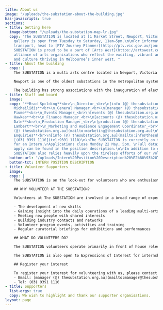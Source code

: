 ```yaml
---
title: About us
image: "/uploads/the-substation-about-the-building.jpg"
has-javascripts: true
sections:
- title: Getting here
  image-bottom: "/uploads/the-substation-map-lr.jpg"
  copy: "The SUBSTATION is located at [1 Market Street, Newport, Victoria 3015](https://goo.gl/maps/WG1MkodsgHP2).\n\nOur
    gallery is open from Tuesday to Saturday, 11am–5pm.\n\nFor information on public
    transport, head to [PTV Journey Planner](http://ptv.vic.gov.au/journey#jpsearch%5Baction%5D=showPlanner).\n\nThe
    SUBSTATION is proud to be a part of [Arts West](https://artswest.com.au/), a unique
    alliance of arts organisations who reflect the exciting, vibrant and diverse arts
    and culture thriving in Melbourne’s inner west. "
- title: About the building
  copy: |
    The SUBSTATION is a multi arts centre located in Newport, Victoria. One of Melbourne’s newest arts venues, the building houses the biggest visual arts gallery in the Western Suburbs of Melbourne, a dance studio and a large-scale multi-purpose performance space. The SUBSTATION is a one of a kind arts venue in Victoria in that its architecture and spaces invite artists to work across art form and scale. The SUBSTATION aims to engage with artists to introduce new audiences to new artists and artistic work. We invite artists to utilise our unique spaces in the development and staging of work that responds to ideas that are relevant to our place in Melbourne, Australia and the world.

    Newport is one of the oldest substations in the metropolitan systems, and also one of the largest, comparable to the North Fitzroy substation and slightly smaller than the Newmarket substation. It displays an exceptionally high level of integrity not seen in any other extant examples of this substation design, and although much of the original equipment has been removed or vandalised, the building is highly demonstrative of early twentieth century power generating practices. The building has strong visual and functional associations with the nearby Newport railway workshops, established in 1882.

    The building has strong associations with the inauguration of electric services, due to its construction during the first phase of the scheme. It is also important for its associations with the engineering firm Merz and MacLellan, who designed the electrification scheme as well as the early substations in association with the VR Way and Works Branch. Its construction by the Victorian Railways sets the building apart from contemporary Railways structures built under contract.
- title: Staff and board
  image: 
  copy: "**Brad Spolding**<br>\n_Director_<br>\n[info (@) thesubstation.org.au](mailto:info@thesubstation.org.au)\n\n**Kali
    Michailidis**<br>\n_General Manager_<br>\n[manager (@) thesubstation.org.au](mailto:manager@thesubstation.org.au)\n\n**Marisa
    Fiume**<br>\n_Events Manager_<br>\n[events (@) thesubstation.org.au](mailto:events@thesubstation.org.au)\n\n**Jon
    Hawkes**<br>\n_Finance Manager_<br>\n[accounts (@) thesubstation.org.au](mailto:accounts@thesubstation.org.au)\n\n**Jamie
    Dale**<br>\n_Production Manager_<br>\n[production (@) thesubstation.org.au](mailto:production@thesubstation.org.au)\n\n**Carolyn
    Lambert**<br>\n_Marketing and Audience Engagement Coordinator_<br>\n[marketing
    (@) thesubstation.org.au](mailto:marketing@thesubstation.org.au)\n\n**General
    Enquiries**<br>\n[info (@) thesubstation.org.au](mailto:info@thesubstation.org.au)<br>\nT:
    [(03) 9391 1110](tel:9391 1110)\n\nThe SUBSTATION is currently on the look out
    for an Intern.\nApplications close Monday 22 May, 5pm. \nFull details on how to
    apply can be found in the position description.\n\nIn addition to our staff, The
    SUBSTATION also relies heavily upon the tireless efforts of our volunteers.\n"
  button-url: "/uploads/Intern%20Position%20Description%20%E2%80%93%20The%20SUBSTATION.pdf"
  button-txt: INTERN POSITION DESCRIPTION
- title: Volunteer Supporters
  image: 
  copy: |
    The SUBSTATION is on the look-out for volunteers who are enthusiastic and dedicated to the promotion of visual and performing arts in its myriad forms. The SUBSTATION volunteers play an active role in delivering excellent customer experiences and ensuring The SUBSTATION remains a valued cultural destination. Whether you want to gain experience in the industry, learn more about visual and performing arts, pass on your skills and knowledge to others or just want to socialise with people with similar interests – we want to hear from you!

    ## WHY VOLUNTEER AT THE SUBSTATION?

    Volunteers at The SUBSTATION are involved in a broad range of experiences. The benefits of volunteering include:

    - The development of new skills
    - Gaining insight into the daily operations of a leading multi-arts organisation
    - Meeting new people with shared interests
    - Building industry contacts and networks
    - Volunteer program events, activities and training
    - Regular curatorial briefings for exhibitions and performances

    ## WHAT DO VOLUNTEERS DO?

    The SUBSTATION volunteers operate primarily in front of house roles, invigilating exhibitions, ushering for performances and assisting with private and corporate events.

    The SUBSTATION is also open to Expressions of Interest for internships from tertiary or post-graduate students in areas of marketing, production and    general administration (subject to availability).

    ## Register your interest

    To register your interest for volunteering with us, please contact Kali Michailidis, General Manager:
    - Email: [manager (@) thesubstation.org.au](mailto:manager@thesubstation.org.au)
    - Tel: (03) 9391 1110
- title: Supporters
  list-orgs: true
  copy: We wish to highlight and thank our supporter organisations.
layout: page
---
```


